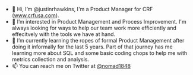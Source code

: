 - 👋 Hi, I’m @justinrhawkins, I'm a Product Manager for CRF (www.crfusa.com).
- 👀 I’m interested in Product Management and Process Improvement. I'm always looking for ways to help our team work more efficiently and effecitvely with the tools we have at hand.
- 🌱 I’m currently learning the ropes of formal Product Management after doing it informally for the last 5 years. Part of that journey has me learning more about SQL and some basic coding chops to help me with metrics collection and analysis.
- 📫 You can reach me on Twitter at [@nomad1848](https://twitter.com/nomad1848)

<!---
justinrhawkins/justinrhawkins is a ✨ special ✨ repository because its `README.md` (this file) appears on your GitHub profile.
You can click the Preview link to take a look at your changes.
--->
